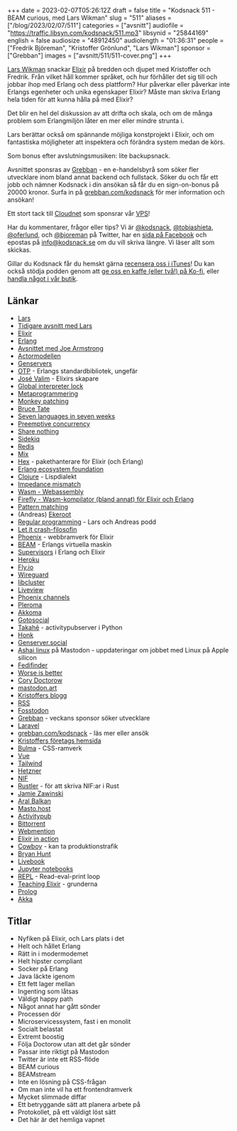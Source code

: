 +++
date = 2023-02-07T05:26:12Z
draft = false
title = "Kodsnack 511 - BEAM curious, med Lars Wikman"
slug = "511"
aliases = ["/blog/2023/02/07/511"]
categories = ["avsnitt"]
audiofile = "https://traffic.libsyn.com/kodsnack/511.mp3"
libsynid = "25844169"
english = false
audiosize = "48912450"
audiolength = "01:36:31"
people = ["Fredrik Björeman", "Kristoffer Grönlund", "Lars Wikman"]
sponsor = ["Grebban"]
images = ["avsnitt/511/511-cover.png"]
+++

[Lars Wikman](https://underjord.io/) snackar [Elixir](https://elixir-lang.org/) på bredden och djupet med Kristoffer och Fredrik. Från vilket håll kommer språket, och hur förhåller det sig till och jobbar ihop med Erlang och dess plattform? Hur påverkar eller påverkar inte Erlangs egenheter och unika egenskaper Elixir? Måste man skriva Erlang hela tiden för att kunna hålla på med Elixir?

Det blir en hel del diskussion av att drifta och skala, och om de många problem som Erlangmiljön låter en mer eller mindre strunta i.

Lars berättar också om spännande möjliga konstprojekt i Elixir, och om fantastiska möjligheter att inspektera och förändra system medan de körs.

Som bonus efter avslutningsmusiken: lite backupsnack.

Avsnittet sponsras av [Grebban](https://www.grebban.com/kodsnack) - en e-handelsbyrå som söker fler utvecklare inom bland annat backend och fullstack. Söker du och får ett jobb och nämner Kodsnack i din ansökan så får du en sign-on-bonus på 20000 kronor. Surfa in på [grebban.com/kodsnack](https://www.grebban.com/kodsnack) för mer information och ansökan!

Ett stort tack till [Cloudnet](https://www.cloudnet.se) som sponsrar vår [VPS](https://en.wikipedia.org/wiki/Virtual_private_server)!

Har du kommentarer, frågor eller tips? Vi är [@kodsnack](https://www.twitter.com/kodsnack), [@tobiashieta](https://www.twitter.com/tobiashieta), [@oferlund](https://www.twitter.com/oferlund), och [@bjoreman](https://www.twitter.com/bjoreman) på Twitter, har en [sida på Facebook](https://www.facebook.com/kodsnack) och epostas på [info@kodsnack.se](mailto:info@kodsnack.se) om du vill skriva längre. Vi läser allt som skickas.

Gillar du Kodsnack får du hemskt gärna [recensera oss i iTunes](https://itunes.apple.com/se/podcast/kodsnack/id561631498?l=en)! Du kan också stödja podden genom att <a href="https://ko-fi.com/kodsnack" rel="payment">ge oss en kaffe (eller två!) på Ko-fi</a>, eller [handla något i vår butik](https://shop.spreadshirt.se/kodsnack/).

## Länkar ##
* [Lars](https://underjord.io/)
* [Tidigare avsnitt med Lars](https://kodsnack.se/people/lars-wikman/)
* [Elixir](https://elixir-lang.org/)
* [Erlang](https://www.erlang.org/)
* [Avsnittet med Joe Armstrong](https://kodsnack.se/156/)
* [Actormodellen](https://en.wikipedia.org/wiki/Actor_model)
* [Genservers](https://hexdocs.pm/elixir/GenServer.html)
* [OTP](https://learnyousomeerlang.com/what-is-otp) - Erlangs standardbibliotek, ungefär
* [José Valim](https://github.com/josevalim) - Elixirs skapare
* [Global interpreter lock](https://en.wikipedia.org/wiki/Global_interpreter_lock)
* [Metaprogrammering](https://en.wikipedia.org/wiki/Metaprogramming)
* [Monkey patching](https://en.wikipedia.org/wiki/Monkey_patch)
* [Bruce Tate](https://en.wikipedia.org/wiki/Bruce_Tate)
* [Seven languages in seven weeks](https://pragprog.com/titles/btlang/seven-languages-in-seven-weeks/)
* [Preemptive concurrency](https://en.wikipedia.org/wiki/Preemption_%28computing%29#Preemptive_multitasking)
* [Share nothing](https://en.wikipedia.org/wiki/Shared-nothing_architecture)
* [Sidekiq](https://en.wikipedia.org/wiki/Sidekiq)
* [Redis](https://en.wikipedia.org/wiki/Redis)
* [Mix](https://elixir-lang.org/getting-started/mix-otp/introduction-to-mix.html)
* [Hex](https://hex.pm/) - pakethanterare för Elixir (och Erlang)
* [Erlang ecosystem foundation](https://erlef.org/)
* [Clojure](https://en.wikipedia.org/wiki/Clojure) - Lispdialekt
* [Impedance mismatch](https://www.howtogeek.com/devops/whats-an-impedance-mismatch-in-programming/)
* [Wasm - Webassembly](https://en.wikipedia.org/wiki/WebAssembly)
* [Firefly - Wasm-kompilator (bland annat) för Elixir och Erlang](https://github.com/GetFirefly/firefly)
* [Pattern matching](https://en.wikipedia.org/wiki/Pattern_matching)
* (Andreas) [Ekeroot](https://andreasekeroot.com/)
* [Regular programming](https://www.regprog.com/) - Lars och Andreas podd
* [Let it crash-filosofin](https://wiki.c2.com/?LetItCrash)
* [Phoenix](https://www.phoenixframework.org/) - webbramverk för Elixir
* [BEAM](https://www.erlang.org/blog/a-brief-beam-primer/) - Erlangs virtuella maskin
* [Supervisors](https://www.erlang.org/doc/man/supervisor.html) i Erlang och Elixir
* [Heroku](https://en.wikipedia.org/wiki/Heroku)
* [Fly.io](https://fly.io/)
* [Wireguard](https://www.wireguard.com/)
* [libcluster](https://github.com/bitwalker/libcluster)
* [Liveview](https://hexdocs.pm/phoenix_live_view/Phoenix.LiveView.html)
* [Phoenix channels](https://hexdocs.pm/phoenix/channels.html)
* [Pleroma](https://pleroma.social/)
* [Akkoma](https://akkoma.social/)
* [Gotosocial](https://docs.gotosocial.org/en/latest/)
* [Takahē](https://aeracode.org/2022/11/14/takahe-new-server/) - activitypubserver i Python
* [Honk](https://humungus.tedunangst.com/r/honk)
* [Genserver.social](https://genserver.social/about)
* [Ashai linux](https://social.treehouse.systems/@AsahiLinux) på Mastodon - uppdateringar om jobbet med Linux på Apple silicon
* [Fedifinder](https://fedifinder.glitch.me/)
* [Worse is better](https://en.wikipedia.org/wiki/Worse_is_better)
* [Cory Doctorow](https://en.wikipedia.org/wiki/Cory_Doctorow)
* [mastodon.art](https://mastodon.art/explore)
* [Kristoffers blogg](https://write.as/oferlund/)
* [RSS](https://en.wikipedia.org/wiki/RSS)
* [Fosstodon](https://fosstodon.org/explore)
* [Grebban](https://www.grebban.com/kodsnack) - veckans sponsor söker utvecklare
* [Laravel](https://laravel.com/)
* [grebban.com/kodsnack](https://www.grebban.com/kodsnack) - läs mer eller ansök
* [Kristoffers företags hemsida](https://ziran.se/)
* [Bulma](https://bulma.io/) - CSS-ramverk
* [Vue](https://vuejs.org/)
* [Tailwind](https://tailwindcss.com/)
* [Hetzner](https://www.hetzner.com/)
* [NIF](https://www.erlang.org/doc/tutorial/nif.html)
* [Rustler](https://docs.rs/rustler/latest/rustler/) - för att skriva NIF:ar i Rust
* [Jamie Zawinski](https://en.wikipedia.org/wiki/Jamie_Zawinski)
* [Aral Balkan](https://ar.al/)
* [Masto.host](https://masto.host/)
* [Activitypub](https://en.wikipedia.org/wiki/ActivityPub)
* [Bittorrent](https://en.wikipedia.org/wiki/BitTorrent)
* [Webmention](https://en.wikipedia.org/wiki/Webmention)
* [Elixir in action](https://www.manning.com/books/elixir-in-action)
* [Cowboy](https://github.com/ninenines/cowboy) - kan ta produktionstrafik
* [Bryan Hunt](https://codesync.global/speaker/bryan-hunt/)
* [Livebook](https://livebook.dev/)
* [Jupyter notebooks](https://en.wikipedia.org/wiki/Project_Jupyter)
* [REPL](https://en.wikipedia.org/wiki/Read%E2%80%93eval%E2%80%93print_loop) - Read-eval-print loop
* [Teaching Elixir](https://www.youtube.com/watch?v=U7PR-cI89ag) - grunderna
* [Prolog](https://en.wikipedia.org/wiki/Prolog)
* [Akka](https://akka.io/)

## Titlar ##
* Nyfiken på Elixir, och Lars plats i det
* Helt och hållet Erlang
* Rätt in i modermodemet
* Helt hipster compliant
* Socker på Erlang
* Java läckte igenom
* Ett fett lager mellan
* Ingenting som låtsas
* Väldigt happy path
* Något annat har gått sönder
* Processen dör
* Microservicessystem, fast i en monolit
* Socialt belastat
* Extremt boostig
* Följa Doctorow utan att det går sönder
* Passar inte riktigt på Mastodon
* Twitter är inte ett RSS-flöde
* BEAM curious
* BEAMstream
* Inte en lösning på CSS-frågan
* Om man inte vil ha ett frontendramverk
* Mycket slimmade diffar
* Ett betryggande sätt att planera arbete på
* Protokollet, på ett väldigt löst sätt
* Det här är det hemliga vapnet